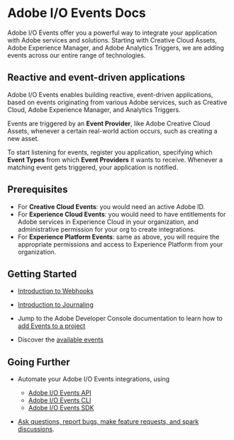 <Hero slots="heading, text"/>

# Adobe I/O Events Docs

Adobe I/O Events offer you a powerful way to integrate your application with Adobe services and solutions. Starting with Creative Cloud Assets, Adobe Experience Manager, and Adobe Analytics Triggers, we are adding events across our entire range of technologies.


## Reactive and event-driven applications

Adobe I/O Events enables building reactive, event-driven applications, based on events originating from various Adobe services, such as Creative Cloud, Adobe Experience Manager, and Analytics Triggers.

Events are triggered by an **Event Provider**, like Adobe Creative Cloud Assets, whenever a certain real-world action occurs, such as creating a new asset.

To start listening for events, register you application, specifying which **Event Types** from which **Event Providers** it wants to receive.
Whenever a matching event gets triggered, your application is notified.

## Prerequisites
* For **Creative Cloud Events**: you would need an active Adobe ID.
* For **Experience Cloud Events**: you would need to have entitlements for Adobe services in Experience Cloud in your organization, and administrative permission for your org to create integrations.
* For **Experience Platform Events**: same as above, you will require the appropriate permissions and access to Experience Platform from your organization.

## Getting Started
- [Introduction to Webhooks](guides/index.md)
- [Introduction to Journaling](guides/journaling_intro.md)   
   
- Jump to the Adobe Developer Console documentation to learn how to [add Events to a project](/console/docs/guides/services/services-add-event/)
- Discover the [available events](guides/using/index.md)

## Going Further
- Automate your Adobe I/O Events integrations, using 
  * [Adobe I/O Events API](guides/api/index.md)  
  * [Adobe I/O Events CLI](guides/cli/index.md) 
  * [Adobe I/O Events SDK](guides/sdk/index.md) 

- [Ask questions, report bugs, make feature requests, and spark discussions](support/index.md).

